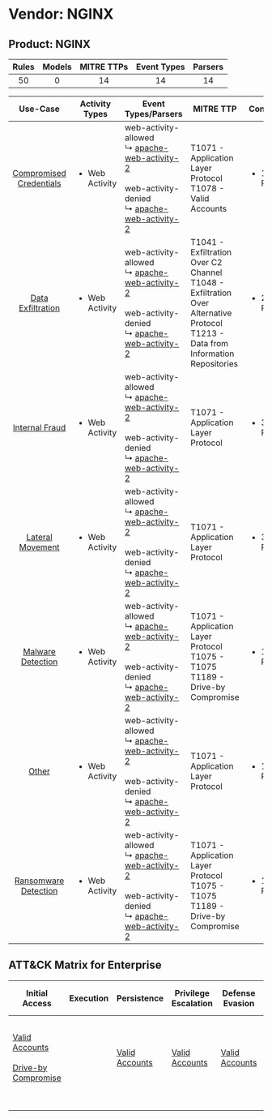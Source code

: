 Vendor: NGINX
=============
Product: NGINX
--------------
| Rules | Models | MITRE TTPs | Event Types | Parsers |
|:-----:|:------:|:----------:|:-----------:|:-------:|
|  50   |   0    |     14     |     14      |   14    |

|                                 Use-Case                                  | Activity Types                 | Event Types/Parsers                                                                                                                                                                                                     | MITRE TTP                                                                                                                                | Content                    |
|:-------------------------------------------------------------------------:| ------------------------------ | ----------------------------------------------------------------------------------------------------------------------------------------------------------------------------------------------------------------------- | ---------------------------------------------------------------------------------------------------------------------------------------- | -------------------------- |
| [Compromised Credentials](../UseCases/usecase_compromised_credentials.md) | <ul><li>Web Activity</li></ul> |  web-activity-allowed<br> ↳ [apache-web-activity-2](../Parsers/parserContent_apache-web-activity-2.md)<br><br> web-activity-denied<br> ↳ [apache-web-activity-2](../Parsers/parserContent_apache-web-activity-2.md)<br> | T1071 - Application Layer Protocol<br>T1078 - Valid Accounts<br>                                                                         | <ul><li>11 Rules</li></ul> |
|       [Data Exfiltration](../UseCases/usecase_data_exfiltration.md)       | <ul><li>Web Activity</li></ul> |  web-activity-allowed<br> ↳ [apache-web-activity-2](../Parsers/parserContent_apache-web-activity-2.md)<br><br> web-activity-denied<br> ↳ [apache-web-activity-2](../Parsers/parserContent_apache-web-activity-2.md)<br> | T1041 - Exfiltration Over C2 Channel<br>T1048 - Exfiltration Over Alternative Protocol<br>T1213 - Data from Information Repositories<br> | <ul><li>2 Rules</li></ul>  |
|          [Internal Fraud](../UseCases/usecase_internal_fraud.md)          | <ul><li>Web Activity</li></ul> |  web-activity-allowed<br> ↳ [apache-web-activity-2](../Parsers/parserContent_apache-web-activity-2.md)<br><br> web-activity-denied<br> ↳ [apache-web-activity-2](../Parsers/parserContent_apache-web-activity-2.md)<br> | T1071 - Application Layer Protocol<br>                                                                                                   | <ul><li>3 Rules</li></ul>  |
|        [Lateral Movement](../UseCases/usecase_lateral_movement.md)        | <ul><li>Web Activity</li></ul> |  web-activity-allowed<br> ↳ [apache-web-activity-2](../Parsers/parserContent_apache-web-activity-2.md)<br><br> web-activity-denied<br> ↳ [apache-web-activity-2](../Parsers/parserContent_apache-web-activity-2.md)<br> | T1071 - Application Layer Protocol<br>                                                                                                   | <ul><li>3 Rules</li></ul>  |
|       [Malware Detection](../UseCases/usecase_malware_detection.md)       | <ul><li>Web Activity</li></ul> |  web-activity-allowed<br> ↳ [apache-web-activity-2](../Parsers/parserContent_apache-web-activity-2.md)<br><br> web-activity-denied<br> ↳ [apache-web-activity-2](../Parsers/parserContent_apache-web-activity-2.md)<br> | T1071 - Application Layer Protocol<br>T1075 - T1075<br>T1189 - Drive-by Compromise<br>                                                   | <ul><li>15 Rules</li></ul> |
|                   [Other](../UseCases/usecase_other.md)                   | <ul><li>Web Activity</li></ul> |  web-activity-allowed<br> ↳ [apache-web-activity-2](../Parsers/parserContent_apache-web-activity-2.md)<br><br> web-activity-denied<br> ↳ [apache-web-activity-2](../Parsers/parserContent_apache-web-activity-2.md)<br> | T1071 - Application Layer Protocol<br>                                                                                                   | <ul><li>1 Rules</li></ul>  |
|    [Ransomware Detection](../UseCases/usecase_ransomware_detection.md)    | <ul><li>Web Activity</li></ul> |  web-activity-allowed<br> ↳ [apache-web-activity-2](../Parsers/parserContent_apache-web-activity-2.md)<br><br> web-activity-denied<br> ↳ [apache-web-activity-2](../Parsers/parserContent_apache-web-activity-2.md)<br> | T1071 - Application Layer Protocol<br>T1075 - T1075<br>T1189 - Drive-by Compromise<br>                                                   | <ul><li>15 Rules</li></ul> |

ATT&CK Matrix for Enterprise
----------------------------
| Initial Access                                                                                                                              | Execution | Persistence                                                         | Privilege Escalation                                                | Defense Evasion                                                     | Credential Access | Discovery | Lateral Movement | Collection                                                                              | Command and Control                                                             | Exfiltration                                                                                                                                                                 | Impact |
| ------------------------------------------------------------------------------------------------------------------------------------------- | --------- | ------------------------------------------------------------------- | ------------------------------------------------------------------- | ------------------------------------------------------------------- | ----------------- | --------- | ---------------- | --------------------------------------------------------------------------------------- | ------------------------------------------------------------------------------- | ---------------------------------------------------------------------------------------------------------------------------------------------------------------------------- | ------ |
| [Valid Accounts](https://attack.mitre.org/techniques/T1078)<br><br>[Drive-by Compromise](https://attack.mitre.org/techniques/T1189)<br><br> |           | [Valid Accounts](https://attack.mitre.org/techniques/T1078)<br><br> | [Valid Accounts](https://attack.mitre.org/techniques/T1078)<br><br> | [Valid Accounts](https://attack.mitre.org/techniques/T1078)<br><br> |                   |           |                  | [Data from Information Repositories](https://attack.mitre.org/techniques/T1213)<br><br> | [Application Layer Protocol](https://attack.mitre.org/techniques/T1071)<br><br> | [Exfiltration Over Alternative Protocol](https://attack.mitre.org/techniques/T1048)<br><br>[Exfiltration Over C2 Channel](https://attack.mitre.org/techniques/T1041)<br><br> |        |
